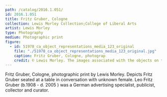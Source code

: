 ```yaml
---
path: /catalog/2016.1.051/
id: 2016.1.051
title: Fritz Gruber, Cologne
collection: Lewis Morley Collection;College of Liberal Arts
artist: Lewis Morley
type: Photography
medium: Photographic print
figure:
  - id: 51978_ca_object_representations_media_123_original
    file: "./51978_ca_object_representations_media_123_original.jpg"
    caption: Fritz Gruber, Cologne, photograp
    credit: © Lewis Morley. The images associated with the objects on this website are protected under United States copyright laws. We are pleased to share these materials as an educational resource for the public for non-commercial, educational and personal use only, or for fair use as defined by law.
---
```

Fritz Gruber, Cologne, photographic print by Lewis Morley. Depicts Fritz Gruber seated at a table in conversation with unknown female. Leo Fritz Gruber (b.1908 - d. 2005 ) was a German advertising specialist, publicist, collector and curator.
